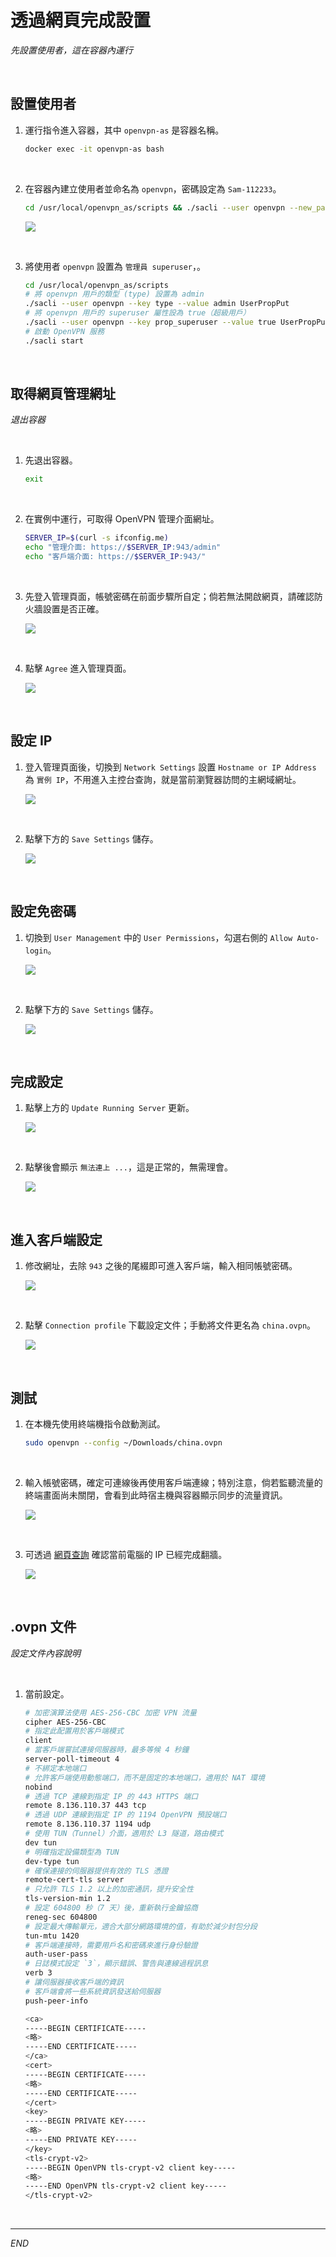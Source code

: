 # 透過網頁完成設置

_先設置使用者，這在容器內運行_

<br>

## 設置使用者

1. 運行指令進入容器，其中 `openvpn-as` 是容器名稱。

   ```bash
   docker exec -it openvpn-as bash
   ```

<br>

2. 在容器內建立使用者並命名為 `openvpn`，密碼設定為 `Sam-112233`。

   ```bash
   cd /usr/local/openvpn_as/scripts && ./sacli --user openvpn --new_pass "Sam-112233" SetLocalPassword
   ```

   ![](images/img_53.png)

<br>

3. 將使用者 `openvpn` 設置為 `管理員 superuser`，。

   ```bash
   cd /usr/local/openvpn_as/scripts
   # 將 openvpn 用戶的類型 (type) 設置為 admin
   ./sacli --user openvpn --key type --value admin UserPropPut
   # 將 openvpn 用戶的 superuser 屬性設為 true（超級用戶）
   ./sacli --user openvpn --key prop_superuser --value true UserPropPut
   # 啟動 OpenVPN 服務
   ./sacli start
   ```

<br>

## 取得網頁管理網址

_退出容器_

<br>

1. 先退出容器。

   ```bash
   exit
   ```

<br>

2. 在實例中運行，可取得 OpenVPN 管理介面網址。

   ```bash
   SERVER_IP=$(curl -s ifconfig.me)
   echo "管理介面: https://$SERVER_IP:943/admin"
   echo "客戶端介面: https://$SERVER_IP:943/"
   ```

<br>

3. 先登入管理頁面，帳號密碼在前面步驟所自定；倘若無法開啟網頁，請確認防火牆設置是否正確。

   ![](images/img_54.png)

<br>

4. 點擊 `Agree` 進入管理頁面。

   ![](images/img_80.png)

<br>

## 設定 IP

1. 登入管理頁面後，切換到 `Network Settings` 設置 `Hostname or IP Address` 為 `實例 IP`，不用進入主控台查詢，就是當前瀏覽器訪問的主網域網址。

   ![](images/img_10.png)

<br>

2. 點擊下方的 `Save Settings` 儲存。

   ![](images/img_41.png)

<br>

## 設定免密碼

1. 切換到 `User Management` 中的 `User Permissions`，勾選右側的 `Allow Auto-login`。

   ![](images/img_107.png)

<br>

2. 點擊下方的 `Save Settings` 儲存。

   ![](images/img_41.png)

<br>

## 完成設定

1. 點擊上方的 `Update Running Server` 更新。

   ![](images/img_42.png)

<br>

2. 點擊後會顯示 `無法連上 ...`，這是正常的，無需理會。

   ![](images/img_43.png)

<br>

## 進入客戶端設定

1. 修改網址，去除 `943` 之後的尾綴即可進入客戶端，輸入相同帳號密碼。

   ![](images/img_44.png)

<br>

2. 點擊 `Connection profile` 下載設定文件；手動將文件更名為 `china.ovpn`。

   ![](images/img_45.png)

<br>

## 測試

1. 在本機先使用終端機指令啟動測試。

   ```bash
   sudo openvpn --config ~/Downloads/china.ovpn
   ```

<br>

2. 輸入帳號密碼，確定可連線後再使用客戶端連線；特別注意，倘若監聽流量的終端畫面尚未關閉，會看到此時宿主機與容器顯示同步的流量資訊。

   ![](images/img_84.png)

<br>

3. 可透過 [網頁查詢](https://whatismyipaddress.com/) 確認當前電腦的 IP 已經完成翻牆。

   ![](images/img_85.png)

<br>

## .ovpn 文件

_設定文件內容說明_

<br>

1. 當前設定。

   ```bash
   # 加密演算法使用 AES-256-CBC 加密 VPN 流量
   cipher AES-256-CBC
   # 指定此配置用於客戶端模式
   client
   # 當客戶端嘗試連接伺服器時，最多等候 4 秒鐘
   server-poll-timeout 4
   # 不綁定本地端口
   # 允許客戶端使用動態端口，而不是固定的本地端口，適用於 NAT 環境
   nobind
   # 透過 TCP 連線到指定 IP 的 443 HTTPS 端口
   remote 8.136.110.37 443 tcp
   # 透過 UDP 連線到指定 IP 的 1194 OpenVPN 預設端口
   remote 8.136.110.37 1194 udp
   # 使用 TUN（Tunnel）介面，適用於 L3 隧道，路由模式
   dev tun
   # 明確指定設備類型為 TUN
   dev-type tun
   # 確保連接的伺服器提供有效的 TLS 憑證
   remote-cert-tls server
   # 只允許 TLS 1.2 以上的加密通訊，提升安全性
   tls-version-min 1.2
   # 設定 604800 秒（7 天）後，重新執行金鑰協商
   reneg-sec 604800
   # 設定最大傳輸單元，適合大部分網路環境的值，有助於減少封包分段
   tun-mtu 1420
   # 客戶端連接時，需要用戶名和密碼來進行身份驗證
   auth-user-pass
   # 日誌模式設定 `3`，顯示錯誤、警告與連線過程訊息
   verb 3
   # 讓伺服器接收客戶端的資訊
   # 客戶端會將一些系統資訊發送給伺服器
   push-peer-info

   <ca>
   -----BEGIN CERTIFICATE-----
   <略>
   -----END CERTIFICATE-----
   </ca>
   <cert>
   -----BEGIN CERTIFICATE-----
   <略>
   -----END CERTIFICATE-----
   </cert>
   <key>
   -----BEGIN PRIVATE KEY-----
   <略>
   -----END PRIVATE KEY-----
   </key>
   <tls-crypt-v2>
   -----BEGIN OpenVPN tls-crypt-v2 client key-----
   <略>
   -----END OpenVPN tls-crypt-v2 client key-----
   </tls-crypt-v2>
   ```

<br>

___

_END_
